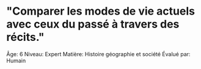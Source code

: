 # "Comparer les modes de vie actuels avec ceux du passé à travers des récits."

Âge: 6
Niveau: Expert
Matière: Histoire géographie et société
Évalué par: Humain